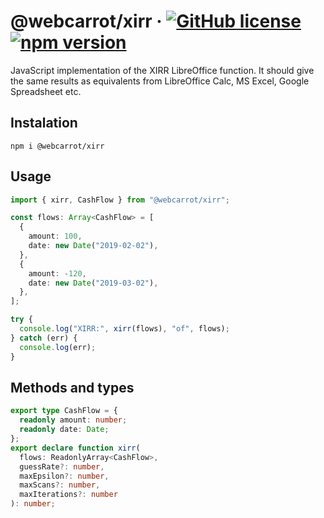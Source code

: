 # @webcarrot/xirr &middot; [![GitHub license](https://img.shields.io/badge/license-MIT-blue.svg)](https://github.com/webcarrot/xirr/blob/master/LICENSE) [![npm version](https://img.shields.io/npm/v/@webcarrot/xirr.svg?style=flat)](https://www.npmjs.com/package/@webcarrot/xirr)

JavaScript implementation of the XIRR LibreOffice function.
It should give the same results as equivalents from LibreOffice Calc, MS Excel, Google Spreadsheet etc.

## Instalation

`npm i @webcarrot/xirr`

## Usage

```typescript
import { xirr, CashFlow } from "@webcarrot/xirr";

const flows: Array<CashFlow> = [
  {
    amount: 100,
    date: new Date("2019-02-02"),
  },
  {
    amount: -120,
    date: new Date("2019-03-02"),
  },
];

try {
  console.log("XIRR:", xirr(flows), "of", flows);
} catch (err) {
  console.log(err);
}
```

## Methods and types

```ts
export type CashFlow = {
  readonly amount: number;
  readonly date: Date;
};
export declare function xirr(
  flows: ReadonlyArray<CashFlow>,
  guessRate?: number,
  maxEpsilon?: number,
  maxScans?: number,
  maxIterations?: number
): number;
```
